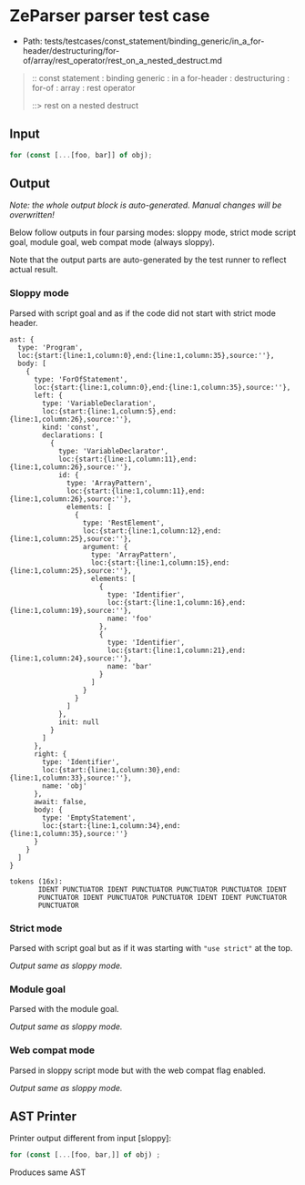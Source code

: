 # ZeParser parser test case

- Path: tests/testcases/const_statement/binding_generic/in_a_for-header/destructuring/for-of/array/rest_operator/rest_on_a_nested_destruct.md

> :: const statement : binding generic : in a for-header : destructuring : for-of : array : rest operator
>
> ::> rest on a nested destruct

## Input

`````js
for (const [...[foo, bar]] of obj);
`````

## Output

_Note: the whole output block is auto-generated. Manual changes will be overwritten!_

Below follow outputs in four parsing modes: sloppy mode, strict mode script goal, module goal, web compat mode (always sloppy).

Note that the output parts are auto-generated by the test runner to reflect actual result.

### Sloppy mode

Parsed with script goal and as if the code did not start with strict mode header.

`````
ast: {
  type: 'Program',
  loc:{start:{line:1,column:0},end:{line:1,column:35},source:''},
  body: [
    {
      type: 'ForOfStatement',
      loc:{start:{line:1,column:0},end:{line:1,column:35},source:''},
      left: {
        type: 'VariableDeclaration',
        loc:{start:{line:1,column:5},end:{line:1,column:26},source:''},
        kind: 'const',
        declarations: [
          {
            type: 'VariableDeclarator',
            loc:{start:{line:1,column:11},end:{line:1,column:26},source:''},
            id: {
              type: 'ArrayPattern',
              loc:{start:{line:1,column:11},end:{line:1,column:26},source:''},
              elements: [
                {
                  type: 'RestElement',
                  loc:{start:{line:1,column:12},end:{line:1,column:25},source:''},
                  argument: {
                    type: 'ArrayPattern',
                    loc:{start:{line:1,column:15},end:{line:1,column:25},source:''},
                    elements: [
                      {
                        type: 'Identifier',
                        loc:{start:{line:1,column:16},end:{line:1,column:19},source:''},
                        name: 'foo'
                      },
                      {
                        type: 'Identifier',
                        loc:{start:{line:1,column:21},end:{line:1,column:24},source:''},
                        name: 'bar'
                      }
                    ]
                  }
                }
              ]
            },
            init: null
          }
        ]
      },
      right: {
        type: 'Identifier',
        loc:{start:{line:1,column:30},end:{line:1,column:33},source:''},
        name: 'obj'
      },
      await: false,
      body: {
        type: 'EmptyStatement',
        loc:{start:{line:1,column:34},end:{line:1,column:35},source:''}
      }
    }
  ]
}

tokens (16x):
       IDENT PUNCTUATOR IDENT PUNCTUATOR PUNCTUATOR PUNCTUATOR IDENT
       PUNCTUATOR IDENT PUNCTUATOR PUNCTUATOR IDENT IDENT PUNCTUATOR
       PUNCTUATOR
`````

### Strict mode

Parsed with script goal but as if it was starting with `"use strict"` at the top.

_Output same as sloppy mode._

### Module goal

Parsed with the module goal.

_Output same as sloppy mode._

### Web compat mode

Parsed in sloppy script mode but with the web compat flag enabled.

_Output same as sloppy mode._

## AST Printer

Printer output different from input [sloppy]:

````js
for (const [...[foo, bar,]] of obj) ;
````

Produces same AST
